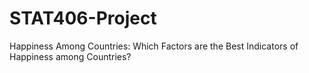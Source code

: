 # STAT406-Project
Happiness Among Countries: Which Factors are the Best Indicators of Happiness among Countries?
